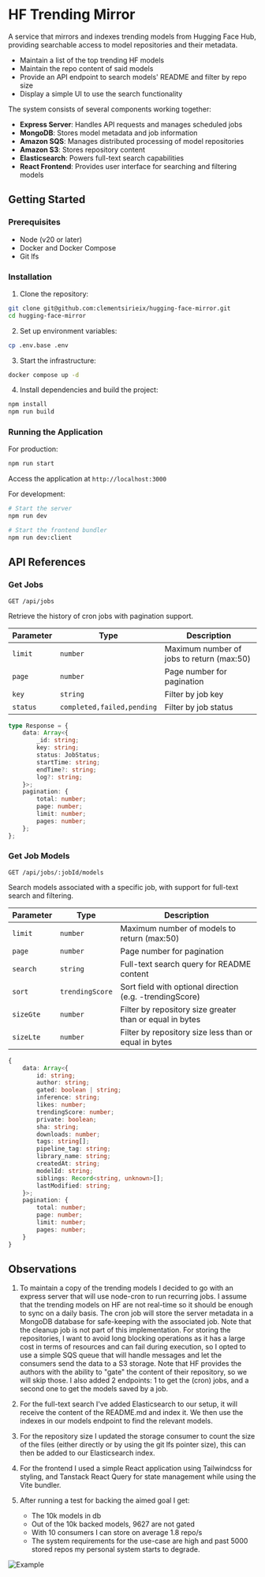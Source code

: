 # HF Trending Mirror

A service that mirrors and indexes trending models from Hugging Face Hub, providing searchable access to model repositories and their metadata.

- Maintain a list of the top trending HF models
- Maintain the repo content of said models
- Provide an API endpoint to search models' README and filter by repo size
- Display a simple UI to use the search functionality

The system consists of several components working together:

- **Express Server**: Handles API requests and manages scheduled jobs
- **MongoDB**: Stores model metadata and job information
- **Amazon SQS**: Manages distributed processing of model repositories
- **Amazon S3**: Stores repository content
- **Elasticsearch**: Powers full-text search capabilities
- **React Frontend**: Provides user interface for searching and filtering models

## Getting Started

### Prerequisites

- Node (v20 or later)
- Docker and Docker Compose
- Git lfs

### Installation

1. Clone the repository:

```bash
git clone git@github.com:clementsirieix/hugging-face-mirror.git
cd hugging-face-mirror
```

2. Set up environment variables:

```bash
cp .env.base .env
```

3. Start the infrastructure:

```bash
docker compose up -d
```

4. Install dependencies and build the project:

```bash
npm install
npm run build
```

### Running the Application

For production:

```bash
npm run start
```

Access the application at `http://localhost:3000`

For development:

```bash
# Start the server
npm run dev

# Start the frontend bundler
npm run dev:client
```

## API References

### Get Jobs

```http
GET /api/jobs
```

Retrieve the history of cron jobs with pagination support.

| Parameter | Type                       | Description                               |
| --------- | -------------------------- | ----------------------------------------- |
| `limit`   | `number`                   | Maximum number of jobs to return (max:50) |
| `page`    | `number`                   | Page number for pagination                |
| `key`     | `string`                   | Filter by job key                         |
| `status`  | `completed,failed,pending` | Filter by job status                      |

```typescript
type Response = {
    data: Array<{
        _id: string;
        key: string;
        status: JobStatus;
        startTime: string;
        endTime?: string;
        log?: string;
    }>;
    pagination: {
        total: number;
        page: number;
        limit: number;
        pages: number;
    };
};
```

### Get Job Models

```http
GET /api/jobs/:jobId/models
```

Search models associated with a specific job, with support for full-text search and filtering.

| Parameter | Type            | Description                                              |
| --------- | --------------- | -------------------------------------------------------- |
| `limit`   | `number`        | Maximum number of models to return (max:50)              |
| `page`    | `number`        | Page number for pagination                               |
| `search`  | `string`        | Full-text search query for README content                |
| `sort`    | `trendingScore` | Sort field with optional direction (e.g. -trendingScore) |
| `sizeGte` | `number`        | Filter by repository size greater than or equal in bytes |
| `sizeLte` | `number`        | Filter by repository size less than or equal in bytes    |

```typescript
{
    data: Array<{
        id: string;
        author: string;
        gated: boolean | string;
        inference: string;
        likes: number;
        trendingScore: number;
        private: boolean;
        sha: string;
        downloads: number;
        tags: string[];
        pipeline_tag: string;
        library_name: string;
        createdAt: string;
        modelId: string;
        siblings: Record<string, unknown>[];
        lastModified: string;
    }>;
    pagination: {
        total: number;
        page: number;
        limit: number;
        pages: number;
    }
}
```

## Observations

1. To maintain a copy of the trending models I decided to go with an express server that will use node-cron to run recurring jobs.
   I assume that the trending models on HF are not real-time so it should be enough to sync on a daily basis.
   The cron job will store the server metadata in a MongoDB database for safe-keeping with the associated job. Note that the cleanup job is not part of this implementation.
   For storing the repositories, I want to avoid long blocking operations as it has a large cost in terms of resources and can fail during execution, so I opted to use a simple SQS queue that will handle messages and let the consumers send the data to a S3 storage.
   Note that HF provides the authors with the ability to "gate" the content of their repository, so we will skip those. I also added 2 endpoints: 1 to get the (cron) jobs, and a second one to get the models saved by a job.

2. For the full-text search I've added Elasticsearch to our setup, it will receive the content of the README.md and index it. We then use the indexes in our models endpoint to find the relevant models.

3. For the repository size I updated the storage consumer to count the size of the files (either directly or by using the git lfs pointer size), this can then be added to our Elasticsearch index.

4. For the frontend I used a simple React application using Tailwindcss for styling, and Tanstack React Query for state management while using the Vite bundler.

5. After running a test for backing the aimed goal I get:
    - The 10k models in db
    - Out of the 10k backed models, 9627 are not gated
    - With 10 consumers I can store on average 1.8 repo/s
    - The system requirements for the use-case are high and past 5000 stored repos my personal system starts to degrade.

![Example](./assets/example.png)
